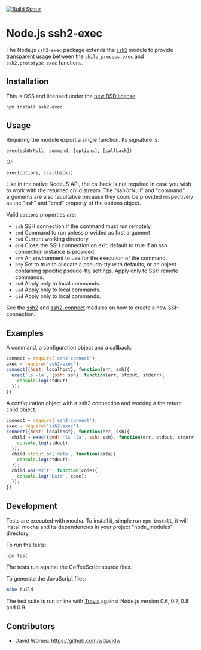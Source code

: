 [![Build Status](https://secure.travis-ci.org/wdavidw/node-ssh2-exec.png)][travis]

Node.js ssh2-exec
=================

The Node.js `ssh2-exec` package extends the [`ssh2`][ssh2] module to provide transparent usage between 
the `child_process.exec` and `ssh2.prototype.exec` functions.

Installation
------------

This is OSS and licensed under the [new BSD license][license].

```bash
npm install ssh2-exec
```

Usage
-----

Requiring the module export a single function. Its signature is:

`exec(sshOrNull, command, [options], [callback])`

Or

`exec(options, [callback])`

Like in the native NodeJS API, the callback is not required in case you wish to 
work with the returned child stream. The "sshOrNull" and "command" arguments are
also facultative because they could be provided respectively as the "ssh" and 
"cmd" property of the options object.

Valid `options` properties are:   

-   `ssh`   SSH connection if the command must run remotely   
-   `cmd`   Command to run unless provided as first argument   
-   `cwd`   Current working directory   
-   `end`   Close the SSH connection on exit, default to true if an ssh connection instance is provided.   
-   `env`   An environment to use for the execution of the command.   
-   `pty`   Set to true to allocate a pseudo-tty with defaults, or an object containing specific pseudo-tty settings. Apply only to SSH remote commands.   
-   `cwd`   Apply only to local commands.   
-   `uid`   Apply only to local commands.   
-   `gid`   Apply only to local commands.   

See the [ssh2] and [ssh2-connect] modules on how to create a new SSH connection. 

Examples
--------

A command, a configuration object and a callback:

```js
connect = require('ssh2-connect');
exec = require('ssh2-exec');
connect({host: localhost}, function(err, ssh){
  exec('ls -la', {ssh: ssh}, function(err, stdout, stderr){
    console.log(stdout);
  });
});
```

A configuration object with a ssh2 connection and working a the return child object:

```js
connect = require('ssh2-connect');
exec = require('ssh2-exec');
connect({host: localhost}, function(err, ssh){
  child = exec({cmd: 'ls -la', ssh: ssh}, function(err, stdout, stderr){
    console.log(stdout);
  });
  child.stdout.on('data', function(data){
    console.log(stdout);
  });
  child.on('exit', function(code){
    console.log('Exit', code);
  });
})
```

Development
-----------

Tests are executed with mocha. To install it, simple run `npm install`, it will install
mocha and its dependencies in your project "node_modules" directory.

To run the tests:
```bash
npm test
```

The tests run against the CoffeeScript source files.

To generate the JavaScript files:
```bash
make build
```

The test suite is run online with [Travis][travis] against Node.js version 0.6, 0.7, 0.8 and 0.9.

Contributors
------------

*   David Worms: <https://github.com/wdavidw>

[travis]: http://travis-ci.org/wdavidw/node-ssh2-exec
[ssh2]: https://github.com/mscdex/ssh2
[ssh2-connect]: https://github.com/wdavidw/node-ssh2-connect
[license]: https://github.com/wdavidw/node-ssh2-exec/blob/master/LICENSE.md
